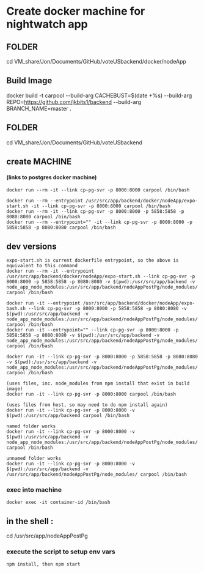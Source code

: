 # Create docker machine for nightwatch app


## FOLDER 
cd VM_share/Jon/Documents/GitHub/voteUSbackend/docker/nodeApp

## Build Image
docker build -t carpool --build-arg CACHEBUST=$(date +%s) --build-arg REPO=https://github.com/jkbits1/backend --build-arg BRANCH_NAME=master .

## FOLDER 
cd VM_share/Jon/Documents/GitHub/voteUSbackend

## create MACHINE
#### (links to postgres docker machine)
```
docker run --rm -it --link cp-pg-svr -p 8000:8000 carpool /bin/bash

docker run --rm --entrypoint /usr/src/app/backend/docker/nodeApp/expo-start.sh -it --link cp-pg-svr -p 8000:8000 carpool /bin/bash
docker run --rm -it --link cp-pg-svr -p 8000:8000 -p 5858:5858 -p 8080:8080 carpool /bin/bash
docker run --rm --entrypoint="" -it --link cp-pg-svr -p 8000:8000 -p 5858:5858 -p 8080:8080 carpool /bin/bash
```
## dev versions
```docker run --rm -it --link cp-pg-svr -p 8000:8000 -p 5858:5858 -p 8080:8080 -v $(pwd):/usr/src/app/backend -v node_app_node_modules:/usr/src/app/backend/nodeAppPostPg/node_modules/ carpool /bin/bash
expo-start.sh is current dockerfile entrypoint, so the above is equivalent to this command
docker run --rm -it --entrypoint /usr/src/app/backend/docker/nodeApp/expo-start.sh --link cp-pg-svr -p 8000:8000 -p 5858:5858 -p 8080:8080 -v $(pwd):/usr/src/app/backend -v node_app_node_modules:/usr/src/app/backend/nodeAppPostPg/node_modules/ carpool /bin/bash

docker run -it --entrypoint /usr/src/app/backend/docker/nodeApp/expo-bash.sh --link cp-pg-svr -p 8000:8000 -p 5858:5858 -p 8080:8080 -v $(pwd):/usr/src/app/backend -v node_app_node_modules:/usr/src/app/backend/nodeAppPostPg/node_modules/ carpool /bin/bash
docker run -it --entrypoint="" --link cp-pg-svr -p 8000:8000 -p 5858:5858 -p 8080:8080 -v $(pwd):/usr/src/app/backend -v node_app_node_modules:/usr/src/app/backend/nodeAppPostPg/node_modules/ carpool /bin/bash

docker run -it --link cp-pg-svr -p 8000:8000 -p 5858:5858 -p 8080:8080 -v $(pwd):/usr/src/app/backend -v node_app_node_modules:/usr/src/app/backend/nodeAppPostPg/node_modules/ carpool /bin/bash

(uses files, inc. node_modules from npm install that exist in build image)
docker run -it --link cp-pg-svr -p 8000:8000 carpool /bin/bash

(uses files from host, so may need to do npm install again)
docker run -it --link cp-pg-svr -p 8000:8000 -v $(pwd):/usr/src/app/backend carpool /bin/bash

named folder works
docker run -it --link cp-pg-svr -p 8000:8000 -v $(pwd):/usr/src/app/backend -v node_app_node_modules:/usr/src/app/backend/nodeAppPostPg/node_modules/ carpool /bin/bash

unnamed folder works
docker run -it --link cp-pg-svr -p 8000:8000 -v $(pwd):/usr/src/app/backend -v /usr/src/app/backend/nodeAppPostPg/node_modules/ carpool /bin/bash

```

### exec into machine

`docker exec -it container-id /bin/bash`


## in the shell :     
cd /usr/src/app/nodeAppPostPg

### execute the script to setup env vars
 
`npm install, then npm start`
